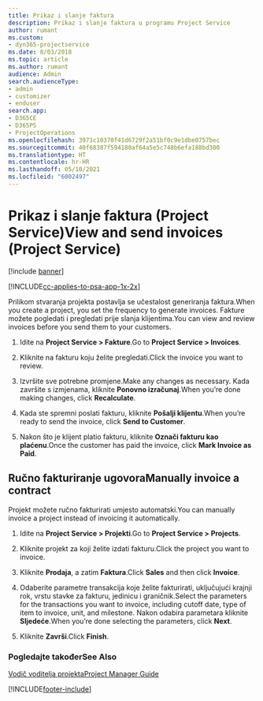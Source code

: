 ```yaml
---
title: Prikaz i slanje faktura
description: Prikaz i slanje faktura u programu Project Service
author: rumant
ms.custom:
- dyn365-projectservice
ms.date: 8/03/2018
ms.topic: article
ms.author: rumant
audience: Admin
search.audienceType:
- admin
- customizer
- enduser
search.app:
- D365CE
- D365PS
- ProjectOperations
ms.openlocfilehash: 3971c10370f41d6729f2a51bf0c9e1dbe0757bec
ms.sourcegitcommit: 40f68387f594180af64a5e5c748b6efa188bd300
ms.translationtype: HT
ms.contentlocale: hr-HR
ms.lasthandoff: 05/10/2021
ms.locfileid: "6002497"
---
```

# <a name="view-and-send-invoices-project-service"></a><span data-ttu-id="c3093-103">Prikaz i slanje faktura (Project Service)</span><span class="sxs-lookup"><span data-stu-id="c3093-103">View and send invoices (Project Service)</span></span>

[!include [banner](../includes/psa-now-project-operations.md)]

[!INCLUDE[cc-applies-to-psa-app-1x-2x](../includes/cc-applies-to-psa-app-1x-2x.md)]

<span data-ttu-id="c3093-104">Prilikom stvaranja projekta postavlja se učestalost generiranja faktura.</span><span class="sxs-lookup"><span data-stu-id="c3093-104">When you create a project, you set the frequency to generate invoices.</span></span> <span data-ttu-id="c3093-105">Fakture možete pogledati i pregledati prije slanja klijentima.</span><span class="sxs-lookup"><span data-stu-id="c3093-105">You can view and review invoices before you send them to your customers.</span></span>  
  
1.  <span data-ttu-id="c3093-106">Idite na **Project Service > Fakture**.</span><span class="sxs-lookup"><span data-stu-id="c3093-106">Go to **Project Service > Invoices**.</span></span>  
  
2.  <span data-ttu-id="c3093-107">Kliknite na fakturu koju želite pregledati.</span><span class="sxs-lookup"><span data-stu-id="c3093-107">Click the invoice you want to review.</span></span>  
  
3.  <span data-ttu-id="c3093-108">Izvršite sve potrebne promjene.</span><span class="sxs-lookup"><span data-stu-id="c3093-108">Make any changes as necessary.</span></span> <span data-ttu-id="c3093-109">Kada završite s izmjenama, kliknite **Ponovno izračunaj**.</span><span class="sxs-lookup"><span data-stu-id="c3093-109">When you’re done making changes, click **Recalculate**.</span></span>  
  
4.  <span data-ttu-id="c3093-110">Kada ste spremni poslati fakturu, kliknite **Pošalji klijentu**.</span><span class="sxs-lookup"><span data-stu-id="c3093-110">When you’re ready to send the invoice, click **Send to Customer**.</span></span>  
  
5.  <span data-ttu-id="c3093-111">Nakon što je klijent platio fakturu, kliknite **Označi fakturu kao plaćenu**.</span><span class="sxs-lookup"><span data-stu-id="c3093-111">Once the customer has paid the invoice, click **Mark Invoice as Paid**.</span></span>  
  
## <a name="manually-invoice-a-contract"></a><span data-ttu-id="c3093-112">Ručno fakturiranje ugovora</span><span class="sxs-lookup"><span data-stu-id="c3093-112">Manually invoice a contract</span></span>  
 <span data-ttu-id="c3093-113">Projekt možete ručno fakturirati umjesto automatski.</span><span class="sxs-lookup"><span data-stu-id="c3093-113">You can manually invoice a project instead of invoicing it automatically.</span></span>  
  
1.  <span data-ttu-id="c3093-114">Idite na **Project Service > Projekti**.</span><span class="sxs-lookup"><span data-stu-id="c3093-114">Go to **Project Service > Projects**.</span></span>  
  
2.  <span data-ttu-id="c3093-115">Kliknite projekt za koji želite izdati fakturu.</span><span class="sxs-lookup"><span data-stu-id="c3093-115">Click the project you want to invoice.</span></span>  
  
3.  <span data-ttu-id="c3093-116">Kliknite **Prodaja**, a zatim **Faktura**.</span><span class="sxs-lookup"><span data-stu-id="c3093-116">Click **Sales** and then click **Invoice**.</span></span>  
  
4.  <span data-ttu-id="c3093-117">Odaberite parametre transakcija koje želite fakturirati, uključujući krajnji rok, vrstu stavke za fakturu, jedinicu i graničnik.</span><span class="sxs-lookup"><span data-stu-id="c3093-117">Select the parameters for the transactions you want to invoice, including cutoff date, type of item to invoice, unit, and milestone.</span></span> <span data-ttu-id="c3093-118">Nakon odabira parametara kliknite **Sljedeće**.</span><span class="sxs-lookup"><span data-stu-id="c3093-118">When you’re done selecting the parameters, click **Next**.</span></span>  
  
5.  <span data-ttu-id="c3093-119">Kliknite **Završi**.</span><span class="sxs-lookup"><span data-stu-id="c3093-119">Click **Finish**.</span></span>  
  
### <a name="see-also"></a><span data-ttu-id="c3093-120">Pogledajte također</span><span class="sxs-lookup"><span data-stu-id="c3093-120">See Also</span></span>  
 [<span data-ttu-id="c3093-121">Vodič voditelja projekta</span><span class="sxs-lookup"><span data-stu-id="c3093-121">Project Manager Guide</span></span>](../psa/project-manager-guide.md)


[!INCLUDE[footer-include](../includes/footer-banner.md)]